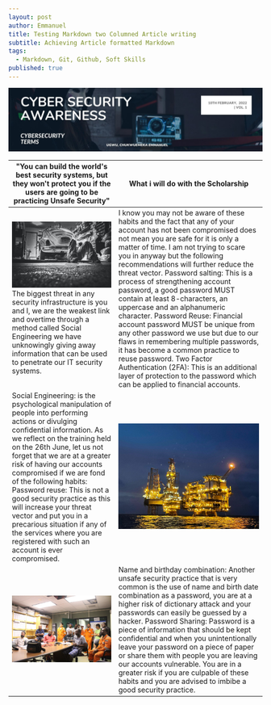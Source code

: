 ```yaml
---
layout: post
author: Emmanuel
title: Testing Markdown two Columned Article writing
subtitle: Achieving Article formatted Markdown
tags:
  - Markdown, Git, Github, Soft Skills
published: true
---
```

![Cyber Security Awareness](../img/article-volume-1.jpg "Cyber Security Weekly Article")
<table class="styled-table">
  <thead>
    <tr>
      <th>"You can build the world's best security systems, but they won't protect you if the users are going to be practicing Unsafe Security"</th>
      <th>What i will do with the Scholarship</th>
    </tr>
  </thead>
  <tbody>
  <tr>
      <td> 
        <img src="../img/mechanic.jpg" alt="Mechanic workshop" title="Images in a table" />
        The biggest threat in any security infrastructure is you and I, we are the weakest link and overtime through a method called Social Engineering we have unknowingly giving away information that can be used to penetrate our IT security systems.
      </td>
      <td>
        I know you may not be aware of these habits and the fact that any of your account has not been compromised does not mean you are safe for it is only a matter of time.
        I am not trying to scare you in anyway but the following recommendations will further reduce the threat vector.
        Password salting: This is a process of strengthening account password, a good password MUST contain at least 8-characters, an uppercase and an alphanumeric character.
        Password Reuse: Financial account password MUST be unique from any other password we use but due to our flaws in remembering multiple passwords, it has become a common practice to reuse password.
        Two Factor Authentication (2FA): This is an additional layer of protection to the password which can be applied to financial accounts.</td>
    </tr>
    <tr>
      <td>
        Social Engineering: is the psychological manipulation of people into performing actions or divulging confidential information.
        As we reflect on the training held on the 26th June, let us not forget that we are at a greater risk of having our accounts compromised if we are fond of the following habits:
        Password reuse: This is not a good security practice as this will increase your threat vector and put you in a precarious situation if any of the services where you are registered with such an account is ever compromised.
    </td>
      <td> 
        <img src="../img/okume-charly.jpeg" alt="Okume charly" title="Images in a table" />
      </td>
    </tr>
    <tr>
      <td> 
        <img src="../img/emk4.jpeg" alt="Okume charly" title="Cyber Awareness training" />
      </td>
      <td>
        Name and birthday combination: Another unsafe security practice that is very common is the use of name and birth date combination as a password, you are at a higher risk of dictionary attack and your passwords can easily be guessed by a hacker.
        Password Sharing: Password is a piece of information that should be kept confidential and when you unintentionally leave your password on a piece of paper or share them with people you are leaving our accounts vulnerable.
        You are in a greater risk if you are culpable of these habits and you are advised to imbibe a good security practice.
      </td>
    </tr>
    
  </tbody>
</table>



  


  



